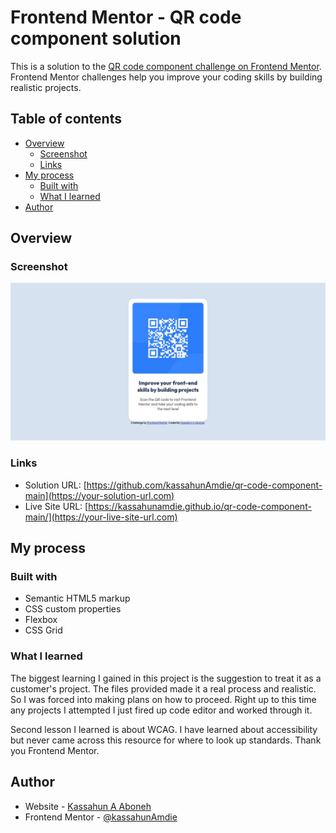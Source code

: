 # Frontend Mentor - QR code component solution

This is a solution to the [QR code component challenge on Frontend Mentor](https://www.frontendmentor.io/challenges/qr-code-component-iux_sIO_H). Frontend Mentor challenges help you improve your coding skills by building realistic projects. 

## Table of contents

- [Overview](#overview)
  - [Screenshot](#screenshot)
  - [Links](#links)
- [My process](#my-process)
  - [Built with](#built-with)
  - [What I learned](#what-i-learned)
- [Author](#author)

## Overview

### Screenshot

![](./screenshot/solution%20screenshot.jpeg)


### Links

- Solution URL: [https://github.com/kassahunAmdie/qr-code-component-main](https://your-solution-url.com)
- Live Site URL: [https://kassahunamdie.github.io/qr-code-component-main/](https://your-live-site-url.com)

## My process

### Built with

- Semantic HTML5 markup
- CSS custom properties
- Flexbox
- CSS Grid

### What I learned

The biggest learning I gained in this project is the suggestion to treat it as a customer's project. The files provided made it a real process and realistic. So I was forced into making plans on how to proceed. Right up to this time any projects I attempted I just fired up code editor and worked through it. 

Second lesson I learned is about WCAG. I have learned about accessibility but never came across this resource for where to look up standards. Thank you Frontend Mentor.


## Author

- Website - [Kassahun A Aboneh](https://www.your-site.com)
- Frontend Mentor - [@kassahunAmdie](https://www.frontendmentor.io/profile/yourusername)

